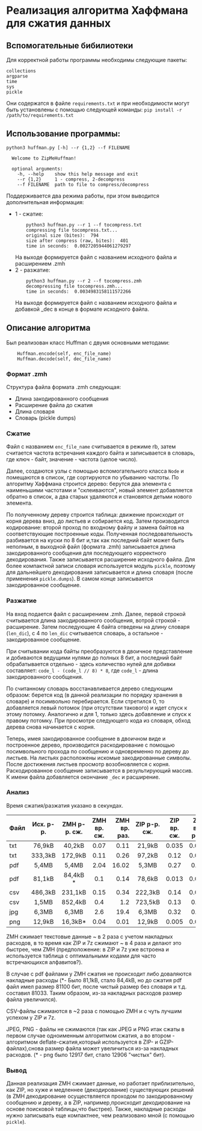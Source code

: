# Реализация алгоритма Хаффмана для сжатия данных 


<!--- В рамках курса "Теория информации и теория кодирования", лектор [Чижов И.В.](https://cs.msu.ru/persons/chizhov-i-a). -->



## Вспомогательные бибилиотеки
Для корректной работы программы необходимы следующие пакеты:

```
collections
argparse
time
sys
pickle
```

Они содержатся в файле `requirements.txt` и при необходимости могут быть установлены с помощью следующей команды:
`pip install -r /path/to/requirements.txt`


## Использование программы: 

```
python3 huffman.py [-h] --r {1,2} --f FILENAME

  Welcome to ZipMeHuffman!

  optional arguments:
    -h, --help    show this help message and exit
    --r {1,2}     1 - compress, 2-decompress
    --f FILENAME  path to file to compress/decompress
```

Поддерживается два режима работы,  при этом выводится дополнительная информация: 

- 1 - сжатие: 
    ```
        python3 huffman.py --r 1 --f tocompress.txt   
        compressing file tocompress.txt...
        original size (bites):  794
        size after compress (raw, bites):  401
        time in seconds:  0.0027205944061279297
    ```
    На выходе формируется файл с названием исходного файла и расширением .zmh
- 2 - разжатие:
    ```
        python3 huffman.py --r 2 --f tocompress.zmh
        decompressing file tocompress.zmh...
        time in seconds:  0.0034983158111572266
    ```
    На выходе формируется файл с названием исходного файла и добавкой \_dec в конце в формате исходного файла.


## Описание алгоритма
Был реализован класс Huffman  с двумя основными методами: 
```
    Huffman.encode(self, enc_file_name)
    Huffman.decode(self, dec_file_name)
```
### Формат .zmh
Структура файла формата .zmh следующая: 
- Длина закодированного сообщения
- Расширение файла до сжатия
- Длина словаря
- Словарь (pickle dumps)


### Сжатие
Файл с названием `enc_file_name` считывается в режиме rb, затем считается частота встречания каждого байта и записывается в словарь, где ключ - байт, значение - частота (целое число).
  
Далее, создаются узлы с помощью вспомогательного класса `Node` и помещаются в список, где сортируются по убыванию частоты. По алгоритму Хаффмана строится дерево: берутся два элемента с наименьшими частотами и "склеиваются", новый элемент добавляется обратно в список, а два старых удаляются и становятся детьми нового элемента.



По полученному дереву строится таблица: движение происходит от корня дерева вниз, до листьев и собирается код. 
Затем производится кодирование: второй проход по входному файлу и замена байтов на соответствующие построенные коды. Полученная последовательность разбивается на куски по 8 бит и,так как последний байт может быть неполным, в выходной файл (формата .zmh) записывается длина закодированного сообщения для последующего корректного декодирования. Также записывается расширение исходного файла.
Для более компактной записи словаря используется модуль `pickle`, поэтому для дальнейшего декодирования записывается и длина словаря (после применения `pickle.dumps`). 
В самом конце записывается закодированное сообщение.


### Разжатие

На вход подается файл с расширением .zmh. Далее, первой строкой считывается длина закодированного сообщения, вотрой строкой - расширение.
Затем последующие 4 байта отведены на длину словаря (`len_dic`), с 4 по `len_dic` считывается словарь, а остальное - закодированное сообщение.

При считывании кода байты преобразуются в двоичное представление и добиваются ведущими нулями до полных 8 бит, а последний байт обрабатывается отдельно - здесь количество 
нулей для добивки составляет:  `code_l - (code_l // 8) * 8`, где `code_l` - длина закодированного сообщения.

По считанному словарь восстанавливается дерево следующим образом: берется код (в данной реализации по порядку хранения в словаре) и посимвольно перебирается. Если стретился 0, 
то добавляется левый потомок (при отсутствии такового) и идет спуск к этому потомку. Аналогично и для 1, только здесь добавление и спуск к правому потомку. При просмотре следующего кода из словаря, 
обход дерева снова начинается с корня. 

Теперь, имея закодированное сообщение в двоичном виде и построенное дерево, производится раскодирование с помощью 
посимвольного прохода по сообщению и одновременно по дереву до листьев. На листьях расположены искомые закодированные символы. После достижения 
листьев просмотр возобновляется с корня. Раскодированное сообщение записывается в результирующий массив.
К имени файла добавляется окончание `_dec` и расширение. 


### Анализ
Время сжатия/разжатия указано в секундах. 


|Файл | Исх. р-р. |ZMH р-р. сж.| ZMH вр. сж.| ZMH вр. раз.|ZIP р-р. сж.| ZIP вр. сж.| ZIP вр. раз.|7z р-р. сж.| 7z вр. сж.| 7z вр. раз.| 
| --- | :-------: | :--------: |:---------: | ----------: |:---------: | :--------: |:----------: | :-------: |:--------: | :--------: |
|txt  | 76,9kB    | 40,2kB     | 0.07       | 0.11        |21,9kB      |0.035       |0.015        |19,4kB     |  0.015    | 0.014      |
|txt|333,3kB  |172,9kB  |0.11 |0.26 |97,2kB|0.12 |0.022|80,2kB|0.15|0.027|
| pdf| 5,4MB|5,4MB |2.04| 16.02| 5,3MB |0.27|0.15 |5,2MB | 0.6|0.29|
|pdf | 81,1kB | 84,4kB * | 0.1|0.14 | 78,6kB | 0.013 | 0.007 |79,0kB|0.028 |0.028|
|csv | 486,3kB | 231,1kB |0.15|0.34|222,3kB|0.14|0.021 |181,3kB|0.19|0.055|
|csv | 1,5MB| 852,4kB |0.4|1.2| 723,5kB|0.13|0.04|638,5kB|0.24|0.057|
|jpg | 6,3MB|6,3MB|2.6|19.4|6,3MB|0.32|0.16 |6,2MB|0.7| 0.4|
|png |12,9kB | 16,3kB* | 0.04|0.01|12,9kB|0.005|0.002|12,9kB|0.018| 0.012|


ZMH сжимает текстовые данные ~ в 2 раза с учетом накладных расходов, в то время как ZIP и 7z сжимают ~
в 4 раза и делают это быстрее, чем ZMH (предположение: в ZIP и 7z уже встроена и используется таблица с оптимальными кодами для часто встречающихся алфавитов?). 

 
В случае с pdf файлами у ZMH сжатия не происходит либо доваляются накладные расходы (\*- Было 81,1kB, стало 84,4kB, но до сжатия pdf файл имел размер 
81100 бит, после чистый размер без словаря и т.д. составил 81033. Таким образом, из-за накладных расходов размер файла увеличился). 


CSV-файлы сжимаются в ~2 раза с помощью  ZMH и с чуть лучшим успехом у ZIP и 7z. 

JPEG, PNG - файлы не сжимаются (так как JPEG и PNG итак сжаты в первом случае одноименным алгоритмом сжатия, а во втором - 
алгоритмом deflate-сжатия,который используется в ZIP- и GZIP-файлах),снова размер файла может увеличиться из-за накладных расходов. (\* - png было 12917 бит, стало 12906 "чистых" бит).



### Вывод

Данная реализация ZMH сжимает данные, но работает приблизительно, как ZIP, но хуже и медленнее (декодирование) существующих решений (в ZMH декодирование осуществляется проходом по закодированному сообщению и дереву, а в ZIP, например,происходит декодирование на основе поисковой таблицы,что быстрее). Также, накладные расходы нужно записывать еще компактнее, чем реализовано мной (с помощью `pickle`).


